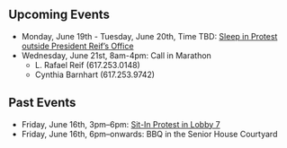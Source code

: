 ## Upcoming Events
- Monday, June 19th - Tuesday, June 20th, Time TBD: [Sleep in Protest outside President Reif’s Office](https://www.facebook.com/events/978585882283436/?active_tab=about)
- Wednesday, June 21st, 8am-4pm: Call in Marathon 
    * L. Rafael Reif (617.253.0148) 
    * Cynthia Barnhart (617.253.9742)
## Past Events
- Friday, June 16th, 3pm–6pm: [Sit-In Protest in Lobby 7](https://www.facebook.com/events/1164534237025672/?active_tab=about)
- Friday, June 16th, 6pm–onwards: BBQ in the Senior House Courtyard

